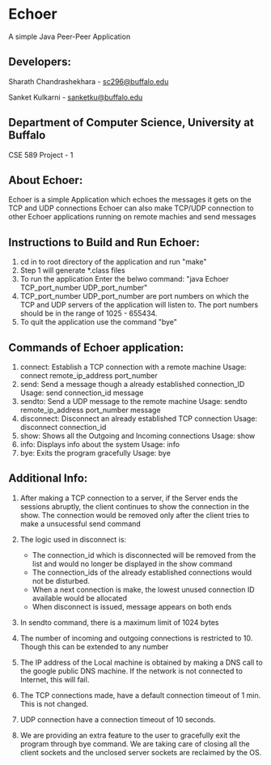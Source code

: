 Echoer
======
A simple Java Peer-Peer Application

Developers: 
----------
Sharath Chandrashekhara - sc296@buffalo.edu

Sanket Kulkarni - sanketku@buffalo.edu 

Department of Computer Science, University at Buffalo
----------------------------------

CSE 589 Project - 1

About Echoer: 
------------
Echoer is a simple Application which echoes the messages it gets on the TCP and UDP connections
Echoer can also make TCP/UDP connection to other Echoer applications running on remote machies
and send messages

Instructions to Build and Run Echoer:
------------------------------------
1. cd in to root directory of the application and run "make"
2. Step 1 will generate *.class files
3. To run the application Enter the belwo command:
	"java Echoer TCP_port_number UDP_port_number"
4. TCP_port_number UDP_port_number are port numbers on which the TCP and UDP servers of the application will listen to.
The port numbers should be in the range of 1025 - 655434.
5. To quit the application use the command "bye"

Commands of Echoer application:
-------------------------------

1. connect: Establish a TCP connection with a remote machine
	Usage: connect remote_ip_address port_number
2. send: Send a message though a already established connection_ID
	Usage: send connection_id message
3. sendto: Send a UDP message to the remote machine
	Usage: sendto remote_ip_address port_number message
4. disconnect: Disconnect an already established TCP connection
	Usage: disconnect connection_id
5. show: Shows all the Outgoing and Incoming connections
	Usage: show
6. info: Displays info about the system
	Usage: info
6. bye: Exits the program gracefully
	Usage: bye

Additional Info:
----------------

1. After making a TCP connection to a server, if the Server ends the sessions abruptly, the client continues to show the connection in the show.
The connection would be removed only after the client tries to make a unsucessful send command

2. The logic used in disconnect is: 
	- The connection_id which is disconnected will be removed from the list and would no longer be displayed in the show command
	- The connection_ids of the already established connections would not be disturbed. 
	- When a next connection is make, the lowest unused connection ID available would be allocated
	- When disconnect is issued, message appears on both ends

3. In sendto command, there is a maximum limit of 1024 bytes

4. The number of incoming and outgoing connections is restricted to 10. Though this can be extended to any number

5. The IP address of the Local machine is obtained by making a DNS call to the google public DNS machine. 
If the network is not connected to Internet, this will fail.

6. The TCP connections made, have a default connection timeout of 1 min. This is not changed.

7. UDP connection have a connection timeout of 10 seconds.

8. We are providing an extra feature to the user to gracefully exit the program through bye command. 
We are taking care of closing all the client sockets and the unclosed server sockets are reclaimed by the OS.
